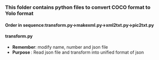 <h3>This folder contains python files to convert COCO format to Yolo format</h3>

<h4>Order in sequence:transform.py->makexml.py->xml2txt.py->pic2txt.py</h4>

<h4>transform.py</h4>
<ul>
  <li><b>Remember</b>: modify name, number and json file</li>
  <li><b>Purpose </b>: Read json file and transform into unified format of json</li>
</ul>
